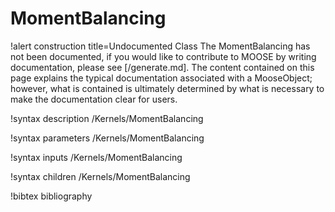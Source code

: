 <!-- MOOSE Documentation Stub: Remove this when content is added. -->

# MomentBalancing

!alert construction title=Undocumented Class
The MomentBalancing has not been documented, if you would like to contribute to MOOSE by
writing documentation, please see [/generate.md]. The content contained on this page explains
the typical documentation associated with a MooseObject; however, what is contained is ultimately
determined by what is necessary to make the documentation clear for users.

!syntax description /Kernels/MomentBalancing

!syntax parameters /Kernels/MomentBalancing

!syntax inputs /Kernels/MomentBalancing

!syntax children /Kernels/MomentBalancing

!bibtex bibliography
